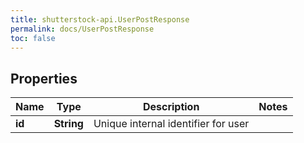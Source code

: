 ```yaml
---
title: shutterstock-api.UserPostResponse
permalink: docs/UserPostResponse
toc: false
---
```


## Properties

Name | Type | Description | Notes
------------ | ------------- | ------------- | -------------
**id** | **String** | Unique internal identifier for user | 


